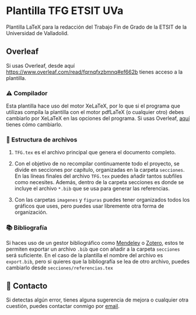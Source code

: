 # Plantilla TFG ETSIT UVa
Plantilla LaTeX para la redacción del Trabajo Fin de Grado de la ETSIT de la Universidad de Valladolid.  

## Overleaf

Si usas Overleaf, desde aquí https://www.overleaf.com/read/fqrnqfxzbmnq#ef662b tienes acceso a la plantilla.

### ⚠️ Compilador

Esta plantilla hace uso del motor XeLaTeX, por lo que si el programa que utilizas compila la plantilla con el motor pdfLaTeX (o cualquier otro) debes cambiarlo por XeLaTeX en las opciones del programa. Si usas Overleaf, [aquí](https://www.overleaf.com/learn/how-to/Changing_compiler) tienes cómo cambiarlo. 

### 💾 Estructura de archivos

1. ``TFG.tex`` es el archivo principal que genera el documento completo.
2. Con el objetivo de no recompilar continuamente todo el proyecto, se divide en secciones por capítulo, organizadas en la carpeta ``secciones``. En las líneas finales del archivo ``TFG.tex`` puedes añadir tantos subfiles como necesites.
Además, dentro de la carpeta secciones es donde se incluye el archivo ``*.bib`` que se usa para generar las referencias.

3. Con las carpetas ``imagenes`` y ``figuras`` puedes tener organizados todos los gráficos que uses, pero puedes usar libremente otra forma de organización.

### 📚 Bibliografía

Si haces uso de un gestor bibliográfico como [Mendeley](https://www.mendeley.com/) o [Zotero](https://www.zotero.org/), estos te permiten exportar un archivo ``.bib`` que con añadir a la carpeta ``secciones`` será suficiente. En el caso de la plantilla el nombre del archivo es ``export.bib``, pero si quieres que la bibliografía se lea de otro archivo, puedes cambiarlo desde ``secciones/referencias.tex``

## 📧 Contacto

Si detectas algún error, tienes alguna sugerencia de mejora o cualquier otra cuestión, puedes contactar conmigo por [email](mailto:alberto.garc.garc@gmail.com).
